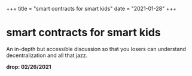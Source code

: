 +++
title = "smart contracts for smart kids"
date = "2021-01-28"
+++



# smart contracts for smart kids

An in-depth but accessible discussion so that you losers can understand decentralization and all that jazz.

**drop: 02/26/2021**